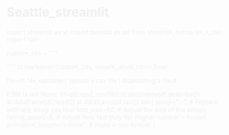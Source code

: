 # Seattle_streamlit
import streamlit as st
import pandas as pd
from streamlit_extras.let_it_rain import rain

custom_css = """
<style>
.stApp {
    background-color: #262626; /* Deep Charcoal Gray */
    color: #F0F0F0; /* Off-white for text */
}

.main .block-container {
    background-color: #262626;
}

.stSidebar {
    background-color: #1A1A1A; /* Slightly darker gray for sidebar */
    color: #F0F0F0;
}

/* Ensure text and other elements are visible */
h1, h2, h3, h4, h5, h6, p, label, .stButton > button, .stTextInput > div > div > input,
.st-bb, .st-bd, .st-be, .st-da, .st-df, .st-dr, .st-dq { /* Targeting some internal Streamlit elements for text color */
    color: #F0F0F0;
}

/* For expanders to match the dark theme */
.streamlit-expanderHeader {
    background-color: #333333; /* Slightly lighter gray for expander header */
    color: #F0F0F0;
}
.streamlit-expanderContent {
    background-color: #262626;
}

/* Make sure dataframes have a dark background too */
div[data-testid="stDataFrame"] {
    background-color: #333333; /* Darker gray for dataframe background */
    color: #F0F0F0;
}
div[data-testid="stDataFrame"] table {
    color: #F0F0F0;
}

/* Adjust button text color if needed */
.stButton > button {
    background-color: #4CAF50; /* Example button color */
    color: white;
}
</style>
"""
st.markdown(custom_css, unsafe_allow_html=True)

file=st.file_uploader('upload a csv file') #uploading a file #

if file is not None:
    df=pd.read_csv(file)
    st.dataframe(df.describe())
    st.dataframe(df.head())
    st.dataframe(df.tail())
    rain(
        emoji="✨",  # Replace with any emoji you like!
        font_size=50,  # Adjust the size of the emojis
        falling_speed=5,  # Adjust how fast they fall (higher number = faster)
        animation_length="infinite",  # Make it rain forever
    )
